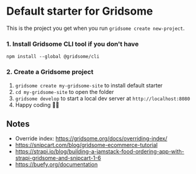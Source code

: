 # Default starter for Gridsome

This is the project you get when you run `gridsome create new-project`.

### 1. Install Gridsome CLI tool if you don't have

`npm install --global @gridsome/cli`

### 2. Create a Gridsome project

1. `gridsome create my-gridsome-site` to install default starter
2. `cd my-gridsome-site` to open the folder
3. `gridsome develop` to start a local dev server at `http://localhost:8080`
4. Happy coding 🎉🙌

Notes
-----

- Override index: https://gridsome.org/docs/overriding-index/
- https://snipcart.com/blog/gridsome-ecommerce-tutorial
- https://strapi.io/blog/building-a-jamstack-food-ordering-app-with-strapi-gridsome-and-snipcart-1-6
- https://buefy.org/documentation